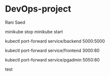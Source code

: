 # DevOps-project
Rani Saed
 

minikube stop
minikube start


kubectl port-forward service/backend 5000:5000

kubectl port-forward service/frontend 3000:80

kubectl port-forward service/pgadmin 5050:80

test